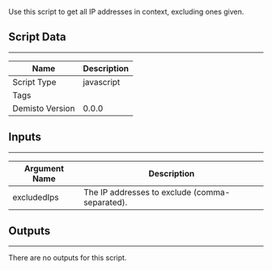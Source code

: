 Use this script to get all IP addresses in context, excluding ones given.
## Script Data
---

| **Name** | **Description** |
| --- | --- |
| Script Type | javascript |
| Tags |  |
| Demisto Version | 0.0.0 |

## Inputs
---

| **Argument Name** | **Description** |
| --- | --- |
| excludedIps | The IP addresses to exclude (comma-separated). |

## Outputs
---
There are no outputs for this script.
